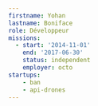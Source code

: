 ```yaml
---
firstname: Yohan
lastname: Boniface
role: Développeur
missions:
  - start: '2014-11-01'
    end: '2017-06-30'
    status: independent
    employer: octo
startups:
    - ban
    - api-drones
---
```

